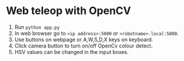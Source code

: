 # Web teleop with OpenCV
1. Run ```python app.py```
2. In web browser go to ```<ip address>:5000``` or ```<robotname>.local:5000```.
3. Use buttons on webpage or A,W,S,D,X keys on keyboard.
4. Click camera button to turn on/off OpenCv colour detect.
5. HSV values can be changed in the input boxes.